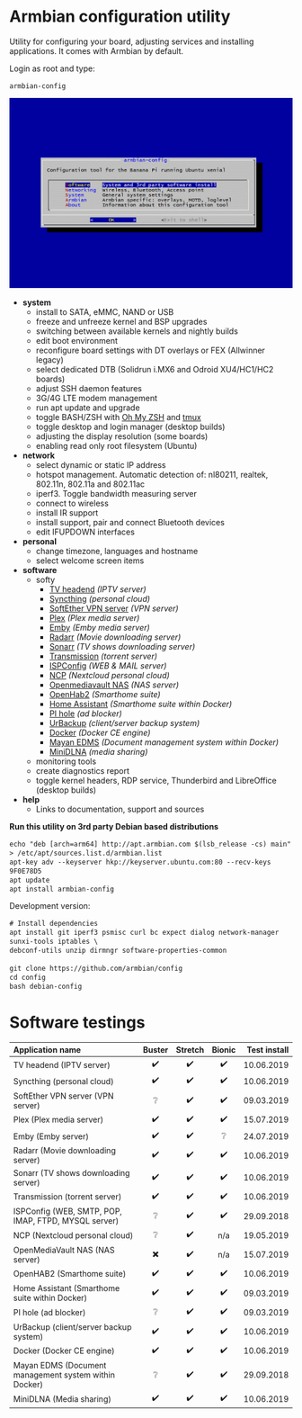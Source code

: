 # Armbian configuration utility

Utility for configuring your board, adjusting services and installing applications.
It comes with Armbian by default.

Login as root and type:

	armbian-config

![](images/animated.gif)

- **system**
	- install to SATA, eMMC, NAND or USB
	- freeze and unfreeze kernel and BSP upgrades
	- switching between available kernels and nightly builds
	- edit boot environment
	- reconfigure board settings with DT overlays or FEX (Allwinner legacy)
	- select dedicated DTB (Solidrun i.MX6 and Odroid XU4/HC1/HC2 boards)
	- adjust SSH daemon features
	- 3G/4G LTE modem management
	- run apt update and upgrade
	- toggle BASH/ZSH with [Oh My ZSH](https://ohmyz.sh/) and [tmux](https://en.wikipedia.org/wiki/Tmux)
	- toggle desktop and login manager (desktop builds)
	- adjusting the display resolution (some boards)
	- enabling read only root filesystem (Ubuntu)
- **network**
	- select dynamic or static IP address
	- hotspot management. Automatic detection of: nl80211, realtek, 802.11n, 802.11a and 802.11ac
	- iperf3. Toggle bandwidth measuring server
	- connect to wireless
	- install IR support
	- install support, pair and connect Bluetooth devices
	- edit IFUPDOWN interfaces
- **personal**
	- change timezone, languages and hostname
	- select welcome screen items
- **software**
	- softy
		- [TV headend](https://tvheadend.org/) *(IPTV server)*
		- [Syncthing](https://syncthing.net/) *(personal cloud)*
		- [SoftEther VPN server](https://www.softether.org/) *(VPN server)*
		- [Plex](https://www.plex.tv/) *(Plex media server)*
		- [Emby](https://emby.media/) *(Emby media server)*
		- [Radarr](https://radarr.video/) *(Movie downloading server)*
		- [Sonarr](https://sonarr.tv/) *(TV shows downloading server)*
		- [Transmission](https://transmissionbt.com/) *(torrent server)*
		- [ISPConfig](https://www.ispconfig.org/) *(WEB & MAIL server)*
		- [NCP](https://nextcloudpi.com) *(Nextcloud personal cloud)*
		- [Openmediavault NAS](http://www.openmediavault.org/) *(NAS server)*
		- [OpenHab2](https://www.openhab.org) *(Smarthome suite)*
		- [Home Assistant](https://www.home-assistant.io/hassio/) *(Smarthome suite within Docker)*
		- [PI hole](https://pi-hole.net) *(ad blocker)*
		- [UrBackup](https://www.urbackup.org/) *(client/server backup system)*
		- [Docker](https://www.docker.com) *(Docker CE engine)*
		- [Mayan EDMS](https://www.mayan-edms.com/) *(Document management system within Docker)*
		- [MiniDLNA](http://minidlna.sourceforge.net/) *(media sharing)*
	- monitoring tools
	- create diagnostics report
	- toggle kernel headers, RDP service, Thunderbird and LibreOffice (desktop builds)
- **help**
	- Links to documentation, support and sources

**Run this utility on 3rd party Debian based distributions**

	echo "deb [arch=arm64] http://apt.armbian.com $(lsb_release -cs) main" > /etc/apt/sources.list.d/armbian.list
	apt-key adv --keyserver hkp://keyserver.ubuntu.com:80 --recv-keys 9F0E78D5
	apt update
	apt install armbian-config

Development version:

	# Install dependencies
	apt install git iperf3 psmisc curl bc expect dialog network-manager sunxi-tools iptables \
	debconf-utils unzip dirmngr software-properties-common

	git clone https://github.com/armbian/config
	cd config
	bash debian-config

# Software testings

|Application name|Buster|Stretch|Bionic|Test install|
|:--|:--:|:--:|:--:|--:|
|TV headend (IPTV server)|:heavy_check_mark:|:heavy_check_mark:|:heavy_check_mark:|10.06.2019|
|Syncthing (personal cloud)|:heavy_check_mark:|:heavy_check_mark:|:heavy_check_mark:|10.06.2019|
|SoftEther VPN server (VPN server)|:grey_question:|:heavy_check_mark:|:heavy_check_mark:|09.03.2019|
|Plex (Plex media server)|:heavy_check_mark:|:heavy_check_mark:|:heavy_check_mark:|15.07.2019|
|Emby (Emby server)|:heavy_check_mark:|:heavy_check_mark:|:grey_question:|24.07.2019|
|Radarr (Movie downloading server)|:heavy_check_mark:|:heavy_check_mark:|:heavy_check_mark:|10.06.2019|
|Sonarr (TV shows downloading server)|:heavy_check_mark:|:heavy_check_mark:|:heavy_check_mark:|10.06.2019|
|Transmission (torrent server)|:heavy_check_mark:|:heavy_check_mark:|:heavy_check_mark:|10.06.2019|
|ISPConfig (WEB, SMTP, POP, IMAP, FTPD, MYSQL server)|:grey_question:|:heavy_check_mark:|:heavy_check_mark:|29.09.2018|
|NCP (Nextcloud personal cloud)|:grey_question:|:heavy_check_mark:|n/a|19.05.2019|
|OpenMediaVault NAS (NAS server)|:heavy_multiplication_x:|:heavy_check_mark:|n/a|15.07.2019|
|OpenHAB2 (Smarthome suite)|:heavy_check_mark:|:heavy_check_mark:|:heavy_check_mark:|10.06.2019|
|Home Assistant (Smarthome suite within Docker)|:heavy_check_mark:|:heavy_check_mark:|:heavy_check_mark:|09.03.2019|
|PI hole (ad blocker)|:grey_question:|:heavy_check_mark:|:heavy_check_mark:|09.03.2019|
|UrBackup (client/server backup system)|:heavy_check_mark:|:heavy_check_mark:|:heavy_check_mark:|10.06.2019|
|Docker (Docker CE engine)|:heavy_check_mark:|:heavy_check_mark:|:heavy_check_mark:|10.06.2019|
|Mayan EDMS (Document management system within Docker)|:grey_question:|:heavy_check_mark:|:heavy_check_mark:|29.09.2018|
|MiniDLNA (Media sharing)|:heavy_check_mark:|:heavy_check_mark:|:heavy_check_mark:|10.06.2019|
